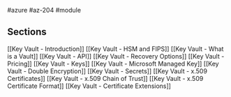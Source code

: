 #azure #az-204 #module 

## Sections
[[Key Vault - Introduction]]
[[Key Vault - HSM and FIPS]]
[[Key Vault - What is a Vault]]
[[Key Vault - API]]
[[Key Vault - Recovery Options]]
[[Key Vault - Pricing]]
[[Key Vault - Keys]]
[[Key Vault - Microsoft Managed Key]]
[[Key Vault - Double Encryption]]
[[Key Vault - Secrets]]
[[Key Vault - x.509 Certificates]]
[[Key Vault - x.509 Chain of Trust]]
[[Key Vault - x.509 Certificate Format]]
[[Key Vault - Certificate Extensions]]